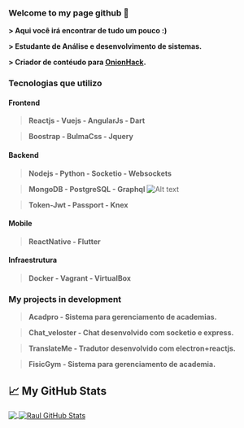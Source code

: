 ### Welcome to my page github 👋 

**> Aqui você irá encontrar de tudo um pouco :)** 

**> Estudante de Análise e desenvolvimento de sistemas.** 

**> Criador de contéudo para **[OnionHack](https://onionhack.netlify.app)**.**

### Tecnologias que utilizo

#### Frontend 

> **Reactjs - Vuejs - AngularJs - Dart** 

> **Boostrap - BulmaCss - Jquery**

#### Backend

> **Nodejs - Python - Socketio - Websockets** 

> **MongoDB - PostgreSQL - Graphql**
> ![Alt text](https://images.tutorialedge.net/images/node.png)

> **Token-Jwt - Passport - Knex** 

#### Mobile

> **ReactNative - Flutter**

#### Infraestrutura

> **Docker - Vagrant - VirtualBox** 

### My projects in development 

> **Acadpro - Sistema para gerenciamento de academias.** 

> **Chat_veloster - Chat desenvolvido com socketio e express.**

> **TranslateMe - Tradutor desenvolvido com electron+reactjs.**

> **FisicGym - Sistema para gerenciamento de academia.**


## &#x1f4c8; My GitHub Stats

<a href="https://github.com/raultocantins/raultocantins">
  <img align="center" src="https://github-readme-stats.vercel.app/api/top-langs/?username=raultocantins&hide=html,css&title_color=ffffff&text_color=c9cacc&icon_color=2bbc8a&bg_color=1d1f21" />
</a>
<a href="https://github.com/raultocantins/raultocantins">
  <img align="center" src="https://github-readme-stats.vercel.app/api?username=raultocantins&show_icons=true&line_height=27&count_private=true&title_color=ffffff&text_color=c9cacc&icon_color=2bbc8a&bg_color=1d1f21" alt="Raul GitHub Stats" />
</a>
